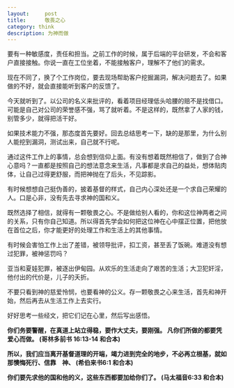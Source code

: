 ```yaml
---
layout:     post
title:      敬畏之心
category: think
description: 为神而做
---
```

要有一种敏感度，责任和担当。之前工作的时候，属于后端的平台研发，不会和客户直接接触。你说一直在工位坐着，不能接触客户，理解不了他们的需求。

现在不同了，换了个工作岗位，要去现场帮助客户挖掘漏洞，解决问题去了。如果做的不好，就会直接能听到客户的反馈了。

今天就听到了。以公司的名义来批评的，看着项目经理低头哈腰的赔不是找借口。可能是自己对公司的荣誉感不强，骂了就听着。不是这样的，既然拿了人家的钱，别管多少，就得把活干好。

如果技术能力不强，那态度首先要好。回去总结思考一下，缺的是那里，为什么别人能挖到漏洞，测试出来，自己就不行呢。

通过这件工作上的事情，总会想到信仰上面。有没有想着既然相信了，做到了合神心意吗？一直都是按照自己的想法意念来生活，凡事都是求自己的益处，想体贴肉体，让自己过得更舒服，而把神抛在了后头，不见踪影。

有时候想想自己挺伪善的，披着基督的样式，自己内心深处还是一个求自己荣耀的人。口是心非，没有先去寻求神的国和义。

既然选择了相信，就得有一颗敬畏之心。不是做给别人看的，你和这位神两者之间的关系，只有你自己知道。所以得首先学会如何把这位神在心中摆正位置，把他放在首位之后，你才能更好的处理工作和生活上的其他事情。

有时候会害怕工作上出了差错，被领导批评，扣工资，甚至丢了饭碗。难道没有想过犯罪，被神惩罚吗？

亚当和夏娃犯罪，被逐出伊甸园。从欢乐的生活走向了艰苦的生活；大卫犯奸淫，他付出的代价是，儿子的夭折。

不要只看到神的慈爱怜悯，也要看神的公义。存一颗敬畏之心来生活，首先和神开始，然后再去从生活工作上去实行。

好好思考一些经文，把它们记在心里，然后写出感悟。

**你们务要警醒，在真道上站立得稳，要作大丈夫，要刚强。 凡你们所做的都要凭爱心而做。 (哥林多前书 16:13-14 和合本)**

**所以，我们应当离开基督道理的开端，竭力进到完全的地步，不必再立根基，就如那懊悔死行、信靠　神、  (希伯来书6:1 和合本)**

**你们要先求他的国和他的义，这些东西都要加给你们了。  (马太福音6:33 和合本)**

